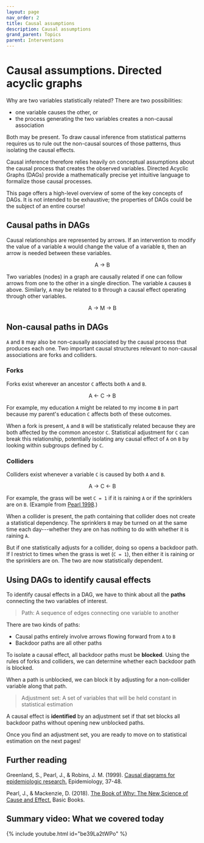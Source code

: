```yaml
---
layout: page
nav_order: 2
title: Causal assumptions
description: Causal assumptions
grand_parent: Topics
parent: Interventions
---
```


# Causal assumptions. Directed acyclic graphs

Why are two variables statistically related? There are two possibilities:

- one variable causes the other, or
- the process generating the two variables creates a non-causal association

Both may be present. To draw causal inference from statistical patterns requires us to rule out the non-causal sources of those patterns, thus isolating the causal effects.

Causal inference therefore relies heavily on conceptual assumptions about the causal process that creates the observed variables. Directed Acyclic Graphs (DAGs) provide a mathematically precise yet intuitive language to formalize those causal processes.

This page offers a high-level overview of some of the key concepts of DAGs. It is not intended to be exhaustive; the properties of DAGs could be the subject of an entire course!

## Causal paths in DAGs

Causal relationships are represented by arrows. If an intervention to modify the value of a variable `A` would change the value of a variable `B`, then an arrow is needed between these variables.

<p style="text-align: center;"> A -> B </p>

Two variables (nodes) in a graph are causally related if one can follow arrows from one to the other in a single direction. The variable `A` causes `B` above. Similarly, `A` may be related to `B` through a causal effect operating through other variables.

<p style="text-align: center;"> A -> M -> B </p>

## Non-causal paths in DAGs

`A` and `B` may also be non-causally associated by the causal process that produces each one. Two important causal structures relevant to non-causal associations are forks and colliders.

### Forks

Forks exist wherever an ancestor `C` affects both `A` and `B`.

<p style="text-align: center;">A <- C -> B</p>

For example, my education `A` might be related to my income `B` in part because my parent's education `C` affects both of these outcomes.

When a fork is present, `A` and `B` will be statistically related because they are both affected by the common ancestor `C`. Statistical adjustment for `C` can break this relationship, potentially isolating any causal effect of `A` on `B` by looking within subgroups defined by `C`.

### Colliders

Colliders exist whenever a variable `C` is caused by both `A` and `B`.

<p style="text-align: center;">A -> C <- B</p>

For example, the grass will be wet `C = 1` if it is raining `A` or if the sprinklers are on `B`. (Example from [Pearl 1998](https://dl.acm.org/doi/10.5555/534975).)

When a collider is present, the path containing that collider does not create a statistical dependency. The sprinklers `B` may be turned on at the same time each day---whether they are on has nothing to do with whether it is raining `A`.

But if one statistically adjusts for a collider, doing so opens a backdoor path. If I restrict to times when the grass is wet (`C = 1`), then either it is raining or the sprinklers are on. The two are now statistically dependent.

## Using DAGs to identify causal effects

To identify causal effects in a DAG, we have to think about all the **paths** connecting the two variables of interest.

> Path: A sequence of edges connecting one variable to another

There are two kinds of paths:

- Causal paths entirely involve arrows flowing forward from `A` to `B`
- Backdoor paths are all other paths

To isolate a causal effect, all backdoor paths must be **blocked**. Using the rules of forks and colliders, we can determine whether each backdoor path is blocked.

When a path is unblocked, we can block it by adjusting for a non-collider variable along that path.

> Adjustment set: A set of variables that will be held constant in statistical estimation

A causal effect is **identified** by an adjustment set if that set blocks all backdoor paths without opening new unblocked paths.
     
Once you find an adjustment set, you are ready to move on to statistical estimation on the next pages!

## Further reading

Greenland, S., Pearl, J., & Robins, J. M. (1999). [Causal diagrams for epidemiologic research.](https://www.jstor.org/stable/3702180) Epidemiology, 37-48.

Pearl, J., & Mackenzie, D. (2018). [The Book of Why: The New Science of Cause and Effect.](http://bayes.cs.ucla.edu/WHY/) Basic Books.

## Summary video: What we covered today

{% include youtube.html id="be39La2tWPo" %}
